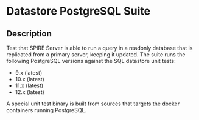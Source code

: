 # Datastore PostgreSQL Suite

## Description

Test that SPIRE Server is able to run a query in a readonly database that is replicated from a primary server, keeping it updated.
The suite runs the following PostgreSQL versions against the SQL datastore unit tests:

- 9.x (latest)
- 10.x (latest)
- 11.x (latest)
- 12.x (latest)

A special unit test binary is built from sources that targets the docker
containers running PostgreSQL.
